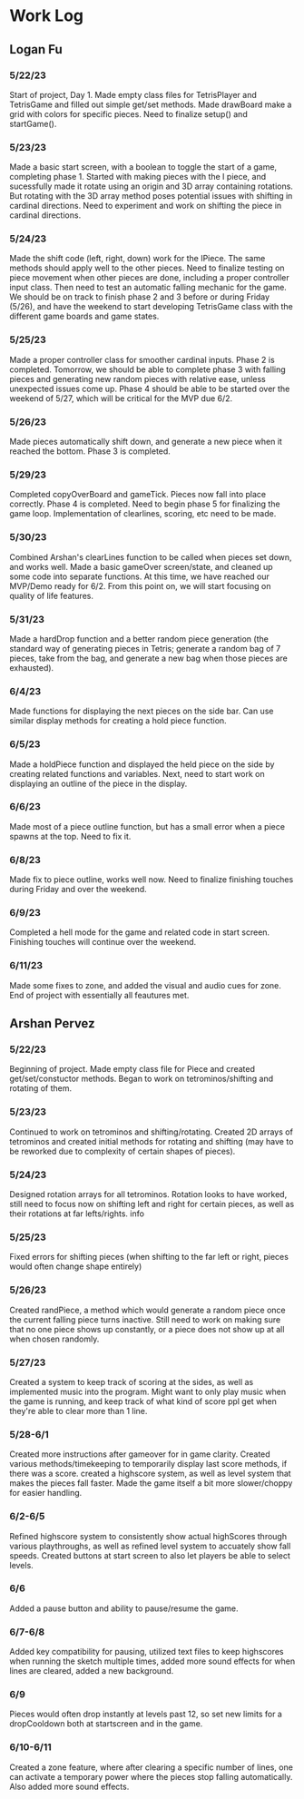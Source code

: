 # Work Log

## Logan Fu

### 5/22/23

Start of project, Day 1. Made empty class files for TetrisPlayer and TetrisGame and filled out simple get/set methods.
Made drawBoard make a grid with colors for specific pieces. Need to finalize setup() and startGame().

### 5/23/23

Made a basic start screen, with a boolean to toggle the start of a game, completing phase 1. Started with making pieces with the
I piece, and sucessfully made it rotate using an origin and 3D array containing rotations. But rotating with the 3D array method poses potential issues with
shifting in cardinal directions. Need to experiment and work on shifting the piece in cardinal directions.

### 5/24/23

Made the shift code (left, right, down) work for the IPiece. The same methods should apply well to the other pieces. Need to finalize testing on piece movement
when other pieces are done, including a proper controller input class. Then need to test an automatic falling mechanic for the game. We should be on track to finish
phase 2 and 3 before or during Friday (5/26), and have the weekend to start developing TetrisGame class with the different game boards and game states.

### 5/25/23

Made a proper controller class for smoother cardinal inputs. Phase 2 is completed. Tomorrow, we should be able to complete phase 3 with falling pieces and generating
new random pieces with relative ease, unless unexpected issues come up. Phase 4 should be able to be started over the weekend of 5/27, which will be critical for the MVP due 6/2.

### 5/26/23

Made pieces automatically shift down, and generate a new piece when it reached the bottom. Phase 3 is completed.

### 5/29/23

Completed copyOverBoard and gameTick. Pieces now fall into place correctly. Phase 4 is completed. Need to begin phase 5 for finalizing the game loop. Implementation of clearlines, scoring, etc
need to be made.

### 5/30/23

Combined Arshan's clearLines function to be called when pieces set down, and works well. Made a basic gameOver screen/state, and cleaned up some code into separate functions. At this time, we have
reached our MVP/Demo ready for 6/2. From this point on, we will start focusing on quality of life features.

### 5/31/23

Made a hardDrop function and a better random piece generation (the standard way of generating pieces in Tetris; generate a random bag of 7 pieces, take from the bag, and generate a new bag
when those pieces are exhausted).

### 6/4/23

Made functions for displaying the next pieces on the side bar. Can use similar display methods for creating a hold piece function.

### 6/5/23

Made a holdPiece function and displayed the held piece on the side by creating related functions and variables. Next, need to start work on displaying an outline of the piece in the display.

### 6/6/23

Made most of a piece outline function, but has a small error when a piece spawns at the top. Need to fix it.

### 6/8/23

Made fix to piece outline, works well now. Need to finalize finishing touches during Friday and over the weekend.

### 6/9/23

Completed a hell mode for the game and related code in start screen. Finishing touches will continue over the weekend.

### 6/11/23

Made some fixes to zone, and added the visual and audio cues for zone. End of project with essentially all feautures met.

## Arshan Pervez

### 5/22/23

Beginning of project. Made empty class file for Piece and created get/set/constuctor methods. Began to work on tetrominos/shifting and rotating of them.

### 5/23/23

Continued to work on tetrominos and shifting/rotating. Created 2D arrays of tetrominos and created initial methods for rotating and shifting (may have to be reworked due to complexity of certain shapes of pieces).

### 5/24/23

Designed rotation arrays for all tetrominos. Rotation looks to have worked, still need to focus now on shifting left and right for certain pieces, as well as their rotations at far lefts/rights.
info

### 5/25/23
Fixed errors for shifting pieces (when shifting to the far left or right, pieces would often change shape entirely)

### 5/26/23
Created randPiece, a method which would generate a random piece once the current falling piece turns inactive. Still need to work on making sure that no one piece shows up constantly, or a piece does not show up at all when chosen randomly.

### 5/27/23
Created a system to keep track of scoring at the sides, as well as implemented music into the program. Might want to only play music when the game is running, and keep track of what kind of score ppl get when they're able to clear more than 1 line.

### 5/28-6/1
Created more instructions after gameover for in game clarity. Created various methods/timekeeping to temporarily display last score methods, if there was a score. created a highscore system, as well as level system that makes the pieces fall faster. Made the game itself a bit more slower/choppy for easier handling.

### 6/2-6/5
Refined highscore system to consistently show actual highScores through various playthroughs, as well as refined level system to accuately show fall speeds. Created buttons at start screen to also let players be able to select levels.

### 6/6
Added a pause button and ability to pause/resume the game.

### 6/7-6/8
Added key compatibility for pausing, utilized text files to keep highscores when running the sketch multiple times, added more sound effects for when lines are cleared, added a new background.

### 6/9
Pieces would often drop instantly at levels past 12, so set new limits for a dropCooldown both at startscreen and in the game.

### 6/10-6/11
Created a zone feature, where after clearing a specific number of lines, one can activate a temporary power where the pieces stop falling automatically. Also added more sound effects.
